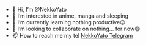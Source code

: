 - 👋 Hi, I’m @NekkoYato
- 👀 I’m interested in anime, manga and sleeping
- 🌱 I’m currently learning nothing productive😐
- 💞️ I’m looking to collaborate on nothing... for now😅
- 📫 How to reach me my tel [NekkoYato Telegram](https://telegram.dog/NvmDed)

<!---
NekkoYato/NekkoYato is a ✨ special ✨ repository because its `README.md` (this file) appears on your GitHub profile.
You can click the Preview link to take a look at your changes.
--->
